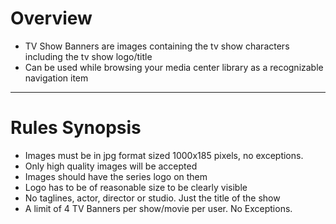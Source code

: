# Overview

- TV Show Banners are images containing the tv show characters including the tv show logo/title
- Can be used while browsing your media center library as a recognizable navigation item

---

# Rules Synopsis

- Images must be in jpg format sized 1000x185 pixels, no exceptions.
- Only high quality images will be accepted
- Images should have the series logo on them
- Logo has to be of reasonable size to be clearly visible
- No taglines, actor, director or studio. Just the title of the show
- A limit of 4 TV Banners per show/movie per user. No Exceptions.
